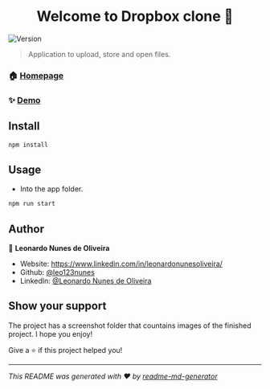 <h1 align="center">Welcome to Dropbox clone 👋</h1>
<p>
  <img alt="Version" src="https://img.shields.io/badge/version-0.0.0-blue.svg?cacheSeconds=2592000" />
</p>

> Application to upload, store and open files.

### 🏠 [Homepage](https://github.com/leo123nunes/dropboxclone-javascript)

### ✨ [Demo](https://github.com/leo123nunes/dropboxclone-javascript)

## Install

```sh
npm install
```

## Usage

* Into the app folder.

```sh
npm run start
```

## Author

👤 **Leonardo Nunes de Oliveira**

* Website: https://www.linkedin.com/in/leonardonunesoliveira/
* Github: [@leo123nunes](https://github.com/leo123nunes)
* LinkedIn: [@Leonardo Nunes de Oliveira](https://www.linkedin.com/in/leonardonunesoliveira/)

## Show your support

The project has a screenshot folder that countains images of the finished project. I hope you enjoy!

Give a ⭐️ if this project helped you!

***
_This README was generated with ❤️ by [readme-md-generator](https://github.com/kefranabg/readme-md-generator)_
